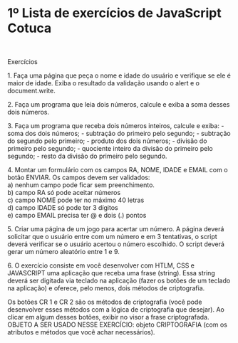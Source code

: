 <h1>1º Lista de exercícios de JavaScript Cotuca</h1>
<br>
<p>Exercícios</p>
<p>1. Faça uma página que peça o nome e idade do usuário e verifique se ele é maior de idade. Exiba o resultado da validação usando o alert e o document.write.</p>

<p>2. Faça um programa que leia dois números, calcule e exiba a soma desses dois números.</p>

<p>3. Faça um programa que receba dois números inteiros, calcule e exiba: - soma dos dois números; - subtração do primeiro pelo segundo; - subtração do segundo pelo primeiro; - produto dos dois números; - divisão do primeiro pelo segundo; - quociente inteiro da divisão do primeiro pelo segundo; - resto da divisão do primeiro pelo segundo.</p>

<p>4. Montar um formulário com os campos RA, NOME, IDADE e EMAIL com o botão ENVIAR. Os campos devem ser validados:
<br>
a) nenhum campo pode ficar sem preenchimento.<br>
b) campo RA só pode aceitar números<br>
c) campo NOME pode ter no máximo 40 letras<br>
d) campo IDADE só pode ter 3 dígitos<br>
e) campo EMAIL precisa ter @ e dois (.) pontos</p>

<p>5. Criar uma página de um jogo para acertar um número. A página deverá solicitar que o usuário entre com um número e em 3 tentativas, o script deverá verificar se o usuário acertou o número escolhido. O script deverá gerar um número aleatório entre 1 e 9.</p>

<p>6. O exercício consiste em você desenvolver com HTLM, CSS e JAVASCRIPT uma aplicação que receba uma frase (string).
Essa string deverá ser digitada via teclado na aplicação (fazer os botões de
um teclado na aplicação) e oferece, pelo menos, dois métodos de criptografia.

Os botões CR 1 e CR 2 são os métodos de criptografia (você pode desenvolver
esses métodos com a lógica de criptografia que desejar).
Ao clicar em algum desses botões, exibir no visor a frase criptografada.
OBJETO A SER USADO NESSE EXERCÍCIO: objeto CRIPTOGRAFIA (com os
atributos e métodos que você achar necessários).</p>
